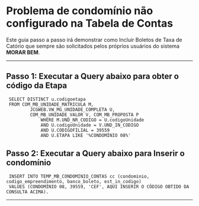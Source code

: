 # **Problema de condomínio não configurado na Tabela de Contas**

Este guia passo a passo irá demonstrar como Incluir Boletos de Taxa de Catório que sempre são solicitados pelos próprios usuários do sistema **MORAR BEM**.

---

## **Passo 1: Executar a Query abaixo para obter o código da Etapa** 
     SELECT DISTINCT u.codigoetapa
     FROM COM_MB_UNIDADE_MATRICULA M,
             JCGWEB.VW_MG_UNIDADE_COMPLETA U,
             COM_MB_UNIDADE_VALOR V, COM_MB_PROPOSTA P
                 WHERE M.UND_NR_CODIGO = U.codigoUnidade
                 AND U.codigoUnidade = V.UND_IN_CODIGO
                 AND U.CODIGOFILIAL = 39559
                 AND U.ETAPA LIKE '%CONDOMÍNIO 08%'

## **Passo 2: Executar a Query abaixo para Inserir o condomínio**
     INSERT INTO TEMP_MB_CONDOMINIO_CONTAS cc (condominio, codigo_empreendimento, banco_boleto, est_in_codigo)
     VALUES (CONDOMÍNIO 08, 39559, 'CEF', AQUI INSERIR O CÓDIGO OBTIDO DA CONSULTA ACIMA).

---